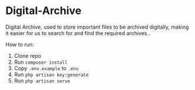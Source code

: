 # Digital-Archive
Digital Archive, used to store important files to be archived digitally, making it easier for us to search for and find the required archives..

How to run:
1. Clone repo
2. Run `composer install`
3. Copy `.env.example` to `.env`
4. Run `php artisan key:generate`
5. Run `php artisan serve`
